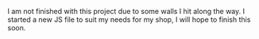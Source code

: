 I am not finished with this project due to some walls I hit along the way.
I started a new JS file to suit my needs for my shop, I will hope to finish this soon. 
